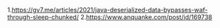 1.https://gv7.me/articles/2021/java-deserialized-data-bypasses-waf-through-sleep-chunked/
2.https://www.anquanke.com/post/id/169738
